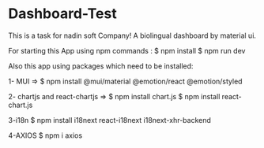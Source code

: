 # Dashboard-Test
This is a task for nadin soft Company! A biolingual dashboard by material ui.

For starting this App using npm commands :
$ npm install
$ npm run dev

Also this app using packages which need to be installed:

1- MUI =>
$ npm install @mui/material @emotion/react @emotion/styled

2- chartjs and react-chartjs =>
$ npm install chart.js
$ npm install react-chart.js

3-i18n
$ npm install i18next react-i18next i18next-xhr-backend

4-AXIOS
$ npm i axios
